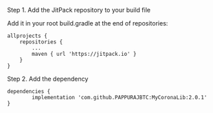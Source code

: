 Step 1. Add the JitPack repository to your build file

Add it in your root build.gradle at the end of repositories:

	allprojects {
		repositories {
			...
			maven { url 'https://jitpack.io' }
		}
	}
  
  
  
  
  
  
  
  Step 2. Add the dependency

	dependencies {
	        implementation 'com.github.PAPPURAJBTC:MyCoronaLib:2.0.1'
	}
